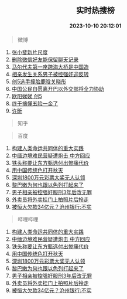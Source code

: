 <div align="center"><h2>实时热搜榜</h2><h4>2023-10-10 20:12:01</h4></div>

> 微博  

1. [张小斐新片尺度](https://s.weibo.com/weibo?q=%23%E5%BC%A0%E5%B0%8F%E6%96%90%E6%96%B0%E7%89%87%E5%B0%BA%E5%BA%A6%23&t=31&band_rank=1&Refer=top)<br />
2. [删除微信好友能保留聊天记录](https://s.weibo.com/weibo?q=%23%E5%88%A0%E9%99%A4%E5%BE%AE%E4%BF%A1%E5%A5%BD%E5%8F%8B%E8%83%BD%E4%BF%9D%E7%95%99%E8%81%8A%E5%A4%A9%E8%AE%B0%E5%BD%95%23&t=31&band_rank=2&Refer=top)<br />
3. [马尔代夫第一座跨海大桥是中国造](https://s.weibo.com/weibo?q=%23%E9%A9%AC%E5%B0%94%E4%BB%A3%E5%A4%AB%E7%AC%AC%E4%B8%80%E5%BA%A7%E8%B7%A8%E6%B5%B7%E5%A4%A7%E6%A1%A5%E6%98%AF%E4%B8%AD%E5%9B%BD%E9%80%A0%23&t=31&band_rank=3&Refer=top)<br />
4. [相亲发生关系男子被控强奸迎反转](https://s.weibo.com/weibo?q=%23%E7%9B%B8%E4%BA%B2%E5%8F%91%E7%94%9F%E5%85%B3%E7%B3%BB%E7%94%B7%E5%AD%90%E8%A2%AB%E6%8E%A7%E5%BC%BA%E5%A5%B8%E8%BF%8E%E5%8F%8D%E8%BD%AC%23&t=31&band_rank=4&Refer=top)<br />
5. [创5选手撞脸鹿晗关晓彤](https://s.weibo.com/weibo?q=%23%E5%88%9B5%E9%80%89%E6%89%8B%E6%92%9E%E8%84%B8%E9%B9%BF%E6%99%97%E5%85%B3%E6%99%93%E5%BD%A4%23&t=31&band_rank=5&Refer=top)<br />
6. [中国公民自愿离开巴以外交部将全力协助](https://s.weibo.com/weibo?q=%23%E4%B8%AD%E5%9B%BD%E5%85%AC%E6%B0%91%E8%87%AA%E6%84%BF%E7%A6%BB%E5%BC%80%E5%B7%B4%E4%BB%A5%E5%A4%96%E4%BA%A4%E9%83%A8%E5%B0%86%E5%85%A8%E5%8A%9B%E5%8D%8F%E5%8A%A9%23&t=31&band_rank=6&Refer=top)<br />
7. [欧阳娣娣 创5](https://s.weibo.com/weibo?q=%E6%AC%A7%E9%98%B3%E5%A8%A3%E5%A8%A3%20%E5%88%9B5&t=31&band_rank=7&Refer=top)<br />
8. [终于搞懂五险一金了](https://s.weibo.com/weibo?q=%23%E7%BB%88%E4%BA%8E%E6%90%9E%E6%87%82%E4%BA%94%E9%99%A9%E4%B8%80%E9%87%91%E4%BA%86%23&t=31&band_rank=8&Refer=top)<br />
9. [许昕](https://s.weibo.com/weibo?q=%E8%AE%B8%E6%98%95&t=31&band_rank=9&Refer=top)<br />

> 知乎  


> 百度  

1. [构建人类命运共同体的重大实践](https://www.baidu.com/s?wd=%E6%9E%84%E5%BB%BA%E4%BA%BA%E7%B1%BB%E5%91%BD%E8%BF%90%E5%85%B1%E5%90%8C%E4%BD%93%E7%9A%84%E9%87%8D%E5%A4%A7%E5%AE%9E%E8%B7%B5&sa=fyb_news&rsv_dl=fyb_news)<br />
2. [中缅边境难民营疑遭炮击 中方回应](https://www.baidu.com/s?wd=%E4%B8%AD%E7%BC%85%E8%BE%B9%E5%A2%83%E9%9A%BE%E6%B0%91%E8%90%A5%E7%96%91%E9%81%AD%E7%82%AE%E5%87%BB+%E4%B8%AD%E6%96%B9%E5%9B%9E%E5%BA%94&sa=fyb_news&rsv_dl=fyb_news)<br />
3. [铁头称要让东方甄选付出惨痛代价](https://www.baidu.com/s?wd=%E9%93%81%E5%A4%B4%E7%A7%B0%E8%A6%81%E8%AE%A9%E4%B8%9C%E6%96%B9%E7%94%84%E9%80%89%E4%BB%98%E5%87%BA%E6%83%A8%E7%97%9B%E4%BB%A3%E4%BB%B7&sa=fyb_news&rsv_dl=fyb_news)<br />
4. [用中国传统色打开秋天](https://www.baidu.com/s?wd=%E7%94%A8%E4%B8%AD%E5%9B%BD%E4%BC%A0%E7%BB%9F%E8%89%B2%E6%89%93%E5%BC%80%E7%A7%8B%E5%A4%A9&sa=fyb_news&rsv_dl=fyb_news)<br />
5. [深圳1800万元彩票大奖无人认领](https://www.baidu.com/s?wd=%E6%B7%B1%E5%9C%B31800%E4%B8%87%E5%85%83%E5%BD%A9%E7%A5%A8%E5%A4%A7%E5%A5%96%E6%97%A0%E4%BA%BA%E8%AE%A4%E9%A2%86&sa=fyb_news&rsv_dl=fyb_news)<br />
6. [黎巴嫩为何也跟以色列打起来了](https://www.baidu.com/s?wd=%E9%BB%8E%E5%B7%B4%E5%AB%A9%E4%B8%BA%E4%BD%95%E4%B9%9F%E8%B7%9F%E4%BB%A5%E8%89%B2%E5%88%97%E6%89%93%E8%B5%B7%E6%9D%A5%E4%BA%86&sa=fyb_news&rsv_dl=fyb_news)<br />
7. [男子相亲被控强奸服刑3年后改无罪](https://www.baidu.com/s?wd=%E7%94%B7%E5%AD%90%E7%9B%B8%E4%BA%B2%E8%A2%AB%E6%8E%A7%E5%BC%BA%E5%A5%B8%E6%9C%8D%E5%88%913%E5%B9%B4%E5%90%8E%E6%94%B9%E6%97%A0%E7%BD%AA&sa=fyb_news&rsv_dl=fyb_news)<br />
8. [外卖员将外卖挂门上拍照片后拎走](https://www.baidu.com/s?wd=%E5%A4%96%E5%8D%96%E5%91%98%E5%B0%86%E5%A4%96%E5%8D%96%E6%8C%82%E9%97%A8%E4%B8%8A%E6%8B%8D%E7%85%A7%E7%89%87%E5%90%8E%E6%8B%8E%E8%B5%B0&sa=fyb_news&rsv_dl=fyb_news)<br />
9. [被恒大欠款34亿元？沧州银行:不实](https://www.baidu.com/s?wd=%E8%A2%AB%E6%81%92%E5%A4%A7%E6%AC%A0%E6%AC%BE34%E4%BA%BF%E5%85%83%EF%BC%9F%E6%B2%A7%E5%B7%9E%E9%93%B6%E8%A1%8C%3A%E4%B8%8D%E5%AE%9E&sa=fyb_news&rsv_dl=fyb_news)<br />

> 哔哩哔哩  

1. [构建人类命运共同体的重大实践](https://www.baidu.com/s?wd=%E6%9E%84%E5%BB%BA%E4%BA%BA%E7%B1%BB%E5%91%BD%E8%BF%90%E5%85%B1%E5%90%8C%E4%BD%93%E7%9A%84%E9%87%8D%E5%A4%A7%E5%AE%9E%E8%B7%B5&sa=fyb_news&rsv_dl=fyb_news)<br />
2. [中缅边境难民营疑遭炮击 中方回应](https://www.baidu.com/s?wd=%E4%B8%AD%E7%BC%85%E8%BE%B9%E5%A2%83%E9%9A%BE%E6%B0%91%E8%90%A5%E7%96%91%E9%81%AD%E7%82%AE%E5%87%BB+%E4%B8%AD%E6%96%B9%E5%9B%9E%E5%BA%94&sa=fyb_news&rsv_dl=fyb_news)<br />
3. [铁头称要让东方甄选付出惨痛代价](https://www.baidu.com/s?wd=%E9%93%81%E5%A4%B4%E7%A7%B0%E8%A6%81%E8%AE%A9%E4%B8%9C%E6%96%B9%E7%94%84%E9%80%89%E4%BB%98%E5%87%BA%E6%83%A8%E7%97%9B%E4%BB%A3%E4%BB%B7&sa=fyb_news&rsv_dl=fyb_news)<br />
4. [用中国传统色打开秋天](https://www.baidu.com/s?wd=%E7%94%A8%E4%B8%AD%E5%9B%BD%E4%BC%A0%E7%BB%9F%E8%89%B2%E6%89%93%E5%BC%80%E7%A7%8B%E5%A4%A9&sa=fyb_news&rsv_dl=fyb_news)<br />
5. [深圳1800万元彩票大奖无人认领](https://www.baidu.com/s?wd=%E6%B7%B1%E5%9C%B31800%E4%B8%87%E5%85%83%E5%BD%A9%E7%A5%A8%E5%A4%A7%E5%A5%96%E6%97%A0%E4%BA%BA%E8%AE%A4%E9%A2%86&sa=fyb_news&rsv_dl=fyb_news)<br />
6. [黎巴嫩为何也跟以色列打起来了](https://www.baidu.com/s?wd=%E9%BB%8E%E5%B7%B4%E5%AB%A9%E4%B8%BA%E4%BD%95%E4%B9%9F%E8%B7%9F%E4%BB%A5%E8%89%B2%E5%88%97%E6%89%93%E8%B5%B7%E6%9D%A5%E4%BA%86&sa=fyb_news&rsv_dl=fyb_news)<br />
7. [男子相亲被控强奸服刑3年后改无罪](https://www.baidu.com/s?wd=%E7%94%B7%E5%AD%90%E7%9B%B8%E4%BA%B2%E8%A2%AB%E6%8E%A7%E5%BC%BA%E5%A5%B8%E6%9C%8D%E5%88%913%E5%B9%B4%E5%90%8E%E6%94%B9%E6%97%A0%E7%BD%AA&sa=fyb_news&rsv_dl=fyb_news)<br />
8. [外卖员将外卖挂门上拍照片后拎走](https://www.baidu.com/s?wd=%E5%A4%96%E5%8D%96%E5%91%98%E5%B0%86%E5%A4%96%E5%8D%96%E6%8C%82%E9%97%A8%E4%B8%8A%E6%8B%8D%E7%85%A7%E7%89%87%E5%90%8E%E6%8B%8E%E8%B5%B0&sa=fyb_news&rsv_dl=fyb_news)<br />
9. [被恒大欠款34亿元？沧州银行:不实](https://www.baidu.com/s?wd=%E8%A2%AB%E6%81%92%E5%A4%A7%E6%AC%A0%E6%AC%BE34%E4%BA%BF%E5%85%83%EF%BC%9F%E6%B2%A7%E5%B7%9E%E9%93%B6%E8%A1%8C%3A%E4%B8%8D%E5%AE%9E&sa=fyb_news&rsv_dl=fyb_news)<br />
